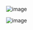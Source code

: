![image](https://github.com/MaheshManekar/SQL-PowerBI-Projects/assets/77844593/766d8426-d4ac-449f-a859-3cdf751dd2dd)

![image](https://github.com/MaheshManekar/SQL-PowerBI-Projects/assets/77844593/3d27a9bd-c8f2-42db-99b4-11d01d5ed6a0)



